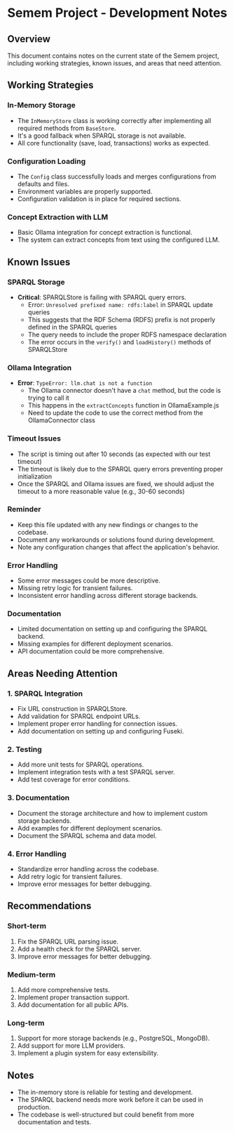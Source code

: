 # Semem Project - Development Notes

## Overview
This document contains notes on the current state of the Semem project, including working strategies, known issues, and areas that need attention.

## Working Strategies

### In-Memory Storage
- The `InMemoryStore` class is working correctly after implementing all required methods from `BaseStore`.
- It's a good fallback when SPARQL storage is not available.
- All core functionality (save, load, transactions) works as expected.

### Configuration Loading
- The `Config` class successfully loads and merges configurations from defaults and files.
- Environment variables are properly supported.
- Configuration validation is in place for required sections.

### Concept Extraction with LLM
- Basic Ollama integration for concept extraction is functional.
- The system can extract concepts from text using the configured LLM.

## Known Issues

### SPARQL Storage
- **Critical**: SPARQLStore is failing with SPARQL query errors.
  - Error: `Unresolved prefixed name: rdfs:label` in SPARQL update queries
  - This suggests that the RDF Schema (RDFS) prefix is not properly defined in the SPARQL queries
  - The query needs to include the proper RDFS namespace declaration
  - The error occurs in the `verify()` and `loadHistory()` methods of SPARQLStore

### Ollama Integration
- **Error**: `TypeError: llm.chat is not a function`
  - The Ollama connector doesn't have a `chat` method, but the code is trying to call it
  - This happens in the `extractConcepts` function in OllamaExample.js
  - Need to update the code to use the correct method from the OllamaConnector class

### Timeout Issues
- The script is timing out after 10 seconds (as expected with our test timeout)
- The timeout is likely due to the SPARQL query errors preventing proper initialization
- Once the SPARQL and Ollama issues are fixed, we should adjust the timeout to a more reasonable value (e.g., 30-60 seconds)

### Reminder
- Keep this file updated with any new findings or changes to the codebase.
- Document any workarounds or solutions found during development.
- Note any configuration changes that affect the application's behavior.

### Error Handling
- Some error messages could be more descriptive.
- Missing retry logic for transient failures.
- Inconsistent error handling across different storage backends.

### Documentation
- Limited documentation on setting up and configuring the SPARQL backend.
- Missing examples for different deployment scenarios.
- API documentation could be more comprehensive.

## Areas Needing Attention

### 1. SPARQL Integration
- Fix URL construction in SPARQLStore.
- Add validation for SPARQL endpoint URLs.
- Implement proper error handling for connection issues.
- Add documentation on setting up and configuring Fuseki.

### 2. Testing
- Add more unit tests for SPARQL operations.
- Implement integration tests with a test SPARQL server.
- Add test coverage for error conditions.

### 3. Documentation
- Document the storage architecture and how to implement custom storage backends.
- Add examples for different deployment scenarios.
- Document the SPARQL schema and data model.

### 4. Error Handling
- Standardize error handling across the codebase.
- Add retry logic for transient failures.
- Improve error messages for better debugging.

## Recommendations

### Short-term
1. Fix the SPARQL URL parsing issue.
2. Add a health check for the SPARQL server.
3. Improve error messages for better debugging.

### Medium-term
1. Add more comprehensive tests.
2. Implement proper transaction support.
3. Add documentation for all public APIs.

### Long-term
1. Support for more storage backends (e.g., PostgreSQL, MongoDB).
2. Add support for more LLM providers.
3. Implement a plugin system for easy extensibility.

## Notes
- The in-memory store is reliable for testing and development.
- The SPARQL backend needs more work before it can be used in production.
- The codebase is well-structured but could benefit from more documentation and tests.
